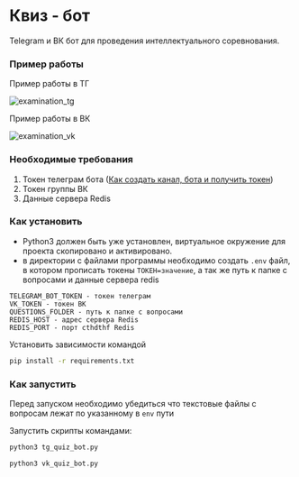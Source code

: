 # Квиз - бот

Telegram и ВК бот для проведения интеллектуального соревнования. 

### Пример работы
Пример работы в ТГ

![examination_tg](https://github.com/SrgMarkov/BOT_quiz/assets/107784915/8dd17d2d-310a-4075-9616-3c397554206c)

Пример работы в ВК

![examination_vk](https://github.com/SrgMarkov/BOT_quiz/assets/107784915/a3ed82b3-676c-4313-9a50-4f1925359372)


### Необходимые требования

1. Токен телеграм бота ([Как создать канал, бота и получить токен](https://smmplanner.com/blog/otlozhennyj-posting-v-telegram/))
2. Токен группы ВК
3. Данные сервера Redis

### Как установить

- Python3 должен быть уже установлен, виртуальное окружение для проекта скопировано и активировано.
- в директории с файлами программы необходимо создать `.env` файл, в котором прописать токены  `ТОКЕН=значение`, а так же путь к папке с вопросами и данные сервера redis
```
TELEGRAM_BOT_TOKEN - токен телеграм
VK_TOKEN - токен ВК
QUESTIONS_FOLDER - путь к папке с вопросами
REDIS_HOST - адрес сервера Redis
REDIS_PORT - порт cthdthf Redis
```
Установить зависимости командой
```bash
pip install -r requirements.txt
```
### Как запустить
Перед запуском необходимо убедиться что текстовые файлы с вопросам лежат по указанному в `env` пути

Запустить скрипты командами:
```bash
python3 tg_quiz_bot.py
```
```bash
python3 vk_quiz_bot.py
```


